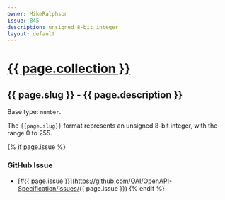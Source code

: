 ```yaml
---
owner: MikeRalphson
issue: 845
description: unsigned 8-bit integer
layout: default
---
```


# <a href="..">{{ page.collection }}</a>

## {{ page.slug }} - {{ page.description }}

Base type: `number`.

The `{{page.slug}}` format represents an unsigned 8-bit integer, with the range 0 to 255.

{% if page.issue %}
### GitHub Issue

* [#{{ page.issue }}](https://github.com/OAI/OpenAPI-Specification/issues/{{ page.issue }})
{% endif %}

